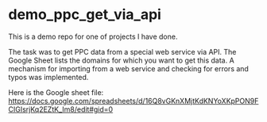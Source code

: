 # demo_ppc_get_via_api
This is a demo repo for one of projects I have done.

The task was to get PPC data from a special web service via API.
The Google Sheet lists the domains for which you want to get this data.
A mechanism for importing from a web service and checking for errors and typos was implemented.

Here is the Google sheet file: https://docs.google.com/spreadsheets/d/16Q8vGKnXMjtKdKNYoXKpPON9FCIGIsrjKq2EZtK_Im8/edit#gid=0
